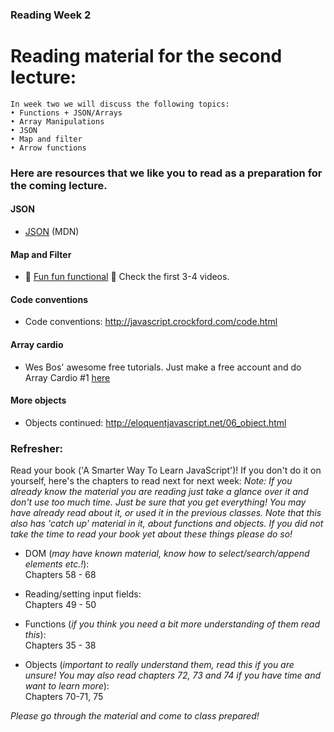 ### Reading Week 2

# Reading material for the second lecture:

```
In week two we will discuss the following topics:
• Functions + JSON/Arrays
• Array Manipulations
• JSON
• Map and filter
• Arrow functions
```

### Here are resources that we like you to read as a preparation for the coming lecture. 

#### JSON
- [JSON](https://developer.mozilla.org/en-US/docs/Web/JavaScript/Reference/Global_Objects/JSON) (MDN)

#### Map and Filter
- :dizzy: [Fun fun functional](https://www.youtube.com/playlist?list=PL0zVEGEvSaeEd9hlmCXrk5yUyqUag-n84) :dizzy: Check the first 3-4 videos.

#### Code conventions
- Code conventions: http://javascript.crockford.com/code.html

#### Array cardio
- Wes Bos' awesome free tutorials. Just make a free account and do Array Cardio #1 [here](https://javascript30.com/)

#### More objects
- Objects continued: http://eloquentjavascript.net/06_object.html


### Refresher:
Read your book ('A Smarter Way To Learn JavaScript')! If you don't do it on yourself, here's the chapters to read next for next week:
*Note: If you already know the material you are reading just take a glance over it and don't use too much time. Just be sure that you get everything! You may have already read about it, or used it  in the previous classes. Note that this also has 'catch up' material in it, about functions and objects. If you did not take the time to read your book yet about these things please do so!*

* DOM (*may have known material, know how to select/search/append elements etc.!*):</br>
Chapters 58 - 68

* Reading/setting input fields:</br>
Chapters 49 - 50

* Functions (*if you think you need a bit more understanding of them read this*):</br>
Chapters 35 - 38

* Objects (*important to really understand them, read this if you are unsure! You may also read chapters 72, 73 and 74 if you have time and want to learn more*):</br>
Chapters 70-71, 75

_Please go through the material and come to class prepared!_